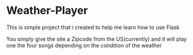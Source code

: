 # Weather-Player


This is simple project that i created to help me learn how to use Flask 

You simply give the site a Zipcode from the US(currently) and it will play one the four songs depending on the condition 
of the weather 
